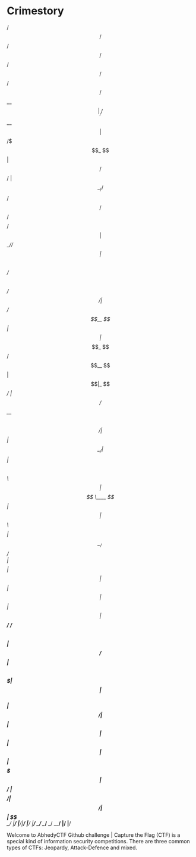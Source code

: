 # Crimestory



  /$$$$$$            /$$                                /$$$$$$   /$$      /$$$$$$          /$$     /$$
 /$$__  $$          |__/                               /$$__  $$ | $$     /$$$_  $$        |  $$   /$$/
| $$  \__/  /$$$$$$  /$$ /$$$$$$/$$$$   /$$$$$$       | $$  \__//$$$$$$  | $$$$\ $$  /$$$$$$\  $$ /$$/ 
| $$       /$$__  $$| $$| $$_  $$_  $$ /$$__  $$      |  $$$$$$|_  $$_/  | $$ $$ $$ /$$__  $$\  $$$$/  
| $$      | $$  \__/| $$| $$ \ $$ \ $$| $$$$$$$$       \____  $$ | $$    | $$\ $$$$| $$  \__/ \  $$/   
| $$    $$| $$      | $$| $$ | $$ | $$| $$_____/       /$$  \ $$ | $$ /$$| $$ \ $$$| $$        | $$    
|  $$$$$$/| $$      | $$| $$ | $$ | $$|  $$$$$$$      |  $$$$$$/ |  $$$$/|  $$$$$$/| $$        | $$    
 \______/ |__/      |__/|__/ |__/ |__/ \_______/       \______/   \___/   \______/ |__/        |__/    
                                                                                                       
                                                                                                       
                                                                                                       


Welcome to AbhedyCTF Github challenge | Capture the Flag (CTF) is a special kind of information security competitions. There are three common types of CTFs: Jeopardy, Attack-Defence and mixed.



